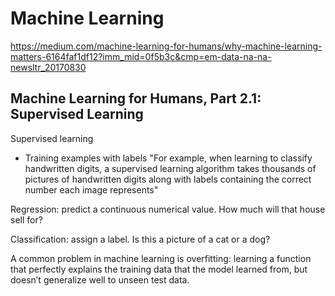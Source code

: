 # Machine Learning

https://medium.com/machine-learning-for-humans/why-machine-learning-matters-6164faf1df12?imm_mid=0f5b3c&cmp=em-data-na-na-newsltr_20170830

## Machine Learning for Humans, Part 2.1: Supervised Learning

Supervised learning
  - Training examples with labels
  "For example, when learning to classify handwritten digits, a supervised
learning algorithm takes thousands of pictures of handwritten digits along
with labels containing the correct number each image represents"

Regression: predict a continuous numerical value. How much will that house sell for?

Classification: assign a label. Is this a picture of a cat or a dog?

A common problem in machine learning is overfitting: learning a function that perfectly explains the training data that the model learned from, but doesn’t generalize well to unseen test data.
